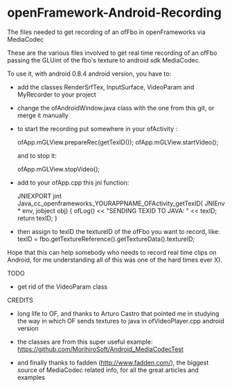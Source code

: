 # openFramework-Android-Recording
The files needed to get recording of an ofFbo in openFrameworks via MediaCodec 

These are the various files involved to get real time recording of an ofFbo 
passing the GLUint of the fbo's texture to android sdk MediaCodec.

To use it, with android 0.8.4 android version, you have to:

- add the classes RenderSrfTex, InputSurface, VideoParam and MyRecorder to your project
- change the ofAndroidWindow.java class with the one from this git, or merge
  it manually
- to start the recording put somewhere in your ofActivity :

	ofApp.mGLView.prepareRec(getTexID());
    ofApp.mGLView.startVideo();

  and to stop it:

	ofApp.mGLView.stopVideo();

- add to your ofApp.cpp this jni function:

  JNIEXPORT jint Java_cc_openframeworks_YOURAPPNAME_OFActivity_getTexID(
            JNIEnv * env, jobject obj)
    {
        ofLog() << "SENDING TEXID TO JAVA: " << texID;
        return texID;
    }

- then assign to texID the textureID of the ofFbo you want to record, like:
  texID = fbo.getTextureReference().getTextureData().textureID;


Hope that this can help somebody who needs to record real time clips on Android,
for me understanding all of this was one of the hard times ever X).





TODO 

- get rid of the VideoParam class 



CREDITS 

- long life to OF, and thanks to Arturo Castro that pointed me in studying the way in which OF 
  sends textures to java in ofVideoPlayer.cpp android version

- the classes are from this super useful example: https://github.com/MorihiroSoft/Android_MediaCodecTest

- and finally thanks to fadden (http://www.fadden.com/), the biggest source of MediaCodec related info, 
  for all the great articles and examples
